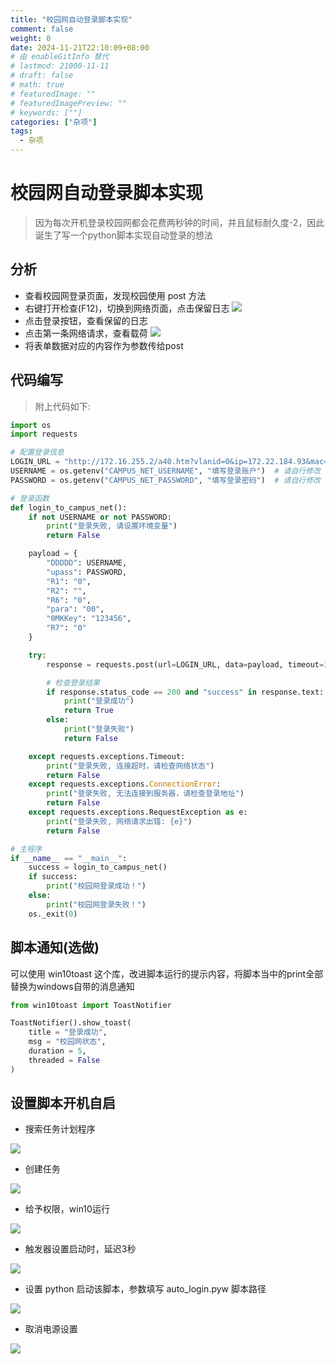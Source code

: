 ```yaml
---
title: "校园网自动登录脚本实现"
comment: false
weight: 0
date: 2024-11-21T22:10:09+08:00
# 由 enableGitInfo 替代
# lastmod: 21000-11-11
# draft: false
# math: true
# featuredImage: ""
# featuredImagePreview: ""
# keywords: [""]
categories: ["杂项"]
tags:
  - 杂项
---
```


# 校园网自动登录脚本实现
> 因为每次开机登录校园网都会花费两秒钟的时间，并且鼠标耐久度-2，因此诞生了写一个python脚本实现自动登录的想法
## 分析
- 查看校园网登录页面，发现校园使用 post 方法
- 右键打开检查(F12)，切换到网络页面，点击保留日志
![](assets/1.png)
- 点击登录按钮，查看保留的日志
- 点击第一条网络请求，查看载荷
![](assets/2.png)
- 将表单数据对应的内容作为参数传给post

## 代码编写
> 附上代码如下: 
```python
import os
import requests

# 配置登录信息
LOGIN_URL = "http://172.16.255.2/a40.htm?vlanid=0&ip=172.22.184.93&mac=000000000000&ssid="
USERNAME = os.getenv("CAMPUS_NET_USERNAME", "填写登录账户")  # 请自行修改 "填写登录账户" 为自己的校园网账户
PASSWORD = os.getenv("CAMPUS_NET_PASSWORD", "填写登录密码")  # 请自行修改 "填写登录账户" 为自己的校园网密码

# 登录函数
def login_to_campus_net():
    if not USERNAME or not PASSWORD:
        print("登录失败, 请设置环境变量")
        return False

    payload = {
        "DDDDD": USERNAME,
        "upass": PASSWORD,
        "R1": "0",
        "R2": "",
        "R6": "0",
        "para": "00",
        "0MKKey": "123456",
        "R7": "0"
    }

    try:
        response = requests.post(url=LOGIN_URL, data=payload, timeout=10)

        # 检查登录结果
        if response.status_code == 200 and "success" in response.text:
            print("登录成功")
            return True
        else:
            print("登录失败")
            return False

    except requests.exceptions.Timeout:
        print("登录失败, 连接超时，请检查网络状态")
        return False
    except requests.exceptions.ConnectionError:
        print("登录失败, 无法连接到服务器，请检查登录地址")
        return False
    except requests.exceptions.RequestException as e:
        print("登录失败, 网络请求出错: {e}")
        return False

# 主程序
if __name__ == "__main__":
    success = login_to_campus_net()
    if success:
        print("校园网登录成功！")
    else:
        print("校园网登录失败！")
    os._exit(0)
```

## 脚本通知(选做)
可以使用 win10toast 这个库，改进脚本运行的提示内容，将脚本当中的print全部替换为windows自带的消息通知
```python
from win10toast import ToastNotifier

ToastNotifier().show_toast(
    title = "登录成功",
    msg = "校园网状态",
    duration = 5,
    threaded = False
)
```

## 设置脚本开机自启
- 搜索任务计划程序

![](assets/3.png)
- 创建任务

![](assets/4.png)
- 给予权限，win10运行

![](assets/5.png)
- 触发器设置启动时，延迟3秒

![](assets/6.png)
- 设置 python 启动该脚本，参数填写 auto_login.pyw 脚本路径

![](assets/7.png)
- 取消电源设置

![](assets/8.png)